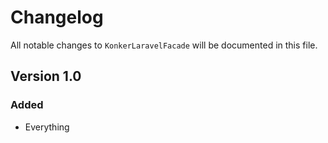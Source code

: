 # Changelog

All notable changes to `KonkerLaravelFacade` will be documented in this file.

## Version 1.0

### Added
- Everything
